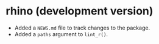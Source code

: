 # rhino (development version)

* Added a `NEWS.md` file to track changes to the package.
* Added a `paths` argument to `lint_r()`.
